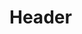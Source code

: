 <!-- TITLE: Testypage -->
<!-- SUBTITLE: A page that'll seriously test your testing pages with testing help from the discord testers from the testing server of discord testers and we will test your testing limits to test your testing limits in case you testing abilities have been tested thoroughly enough to be tested by the discord testers from the testing server of discord testers with discord bug hunters we are number one discord testers from the discord testing server that test the test features that need to be tested by discord testeres from the testing server by the all mighty wumpus king -->

# Header